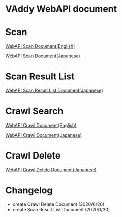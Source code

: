 VAddy WebAPI document
=====================

# Scan
[WebAPI Scan Document(English)](https://github.com/vaddy/WebAPI-document/blob/master/VAddy-WebApi.md)  

[WebAPI Scan Document(Japanese)](https://github.com/vaddy/WebAPI-document/blob/master/VAddy-WebApi-ja.md)  

# Scan Result List
[WebAPI Scan Result List Document(Japanese)](https://github.com/vaddy/WebAPI-document/blob/master/VAddy-WebApi-ScanResultList-ja.md)  


# Crawl Search
[WebAPI Crawl Document(English)](https://github.com/vaddy/WebAPI-document/blob/master/VAddy-WebApi-Crawl.md)  

[WebAPI Crawl Document(Japanese)](https://github.com/vaddy/WebAPI-document/blob/master/VAddy-WebApi-Crawl-ja.md)  

# Crawl Delete
[WebAPI Crawl Delete Document(Japanese)](https://github.com/vaddy/WebAPI-document/blob/master/VAddy-WebApi-CrawlDelete-ja.md)  

# Changelog

- create Crawl Delete Document (2020/6/20)
- create Scan Result List Document (2020/1/30)
